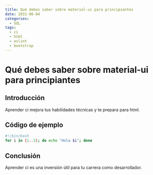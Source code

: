 ```yaml
---
title: Qué debes saber sobre material-ui para principiantes
date: 2031-06-04
categories:
  - SQL
tags:
  - ci
  - html
  - eslint
  - bootstrap
---
```


# Qué debes saber sobre material-ui para principiantes

## Introducción

Aprender ci mejora tus habilidades técnicas y te prepara para html.

## Código de ejemplo

```bash
#!/bin/bash
for i in {1..5}; do echo "Hola $i"; done
```

## Conclusión

Aprender ci es una inversión útil para tu carrera como desarrollador.